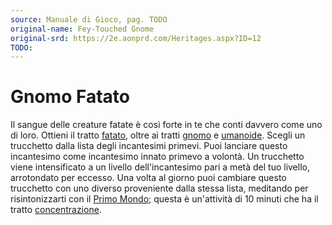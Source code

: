 ```yaml
---
source: Manuale di Gioco, pag. TODO
original-name: Fey-Touched Gnome
original-srd: https://2e.aonprd.com/Heritages.aspx?ID=12
TODO:
---
```


# Gnomo Fatato

Il sangue delle creature fatate è così forte in te che conti davvero come uno di
loro. Ottieni il tratto [fatato](/tratti/fatato), oltre ai tratti
[gnomo](/tratti/gnomo) e [umanoide](/tratti/umanoide). Scegli un trucchetto
dalla lista degli incantesimi primevi. Puoi lanciare questo incantesimo come
incantesimo innato primevo a volontà. Un trucchetto viene intensificato a un
livello dell'incantesimo pari a metà del tuo livello, arrotondato per eccesso.
Una volta al giorno puoi cambiare questo trucchetto con uno diverso proveniente
dalla stessa lista, meditando per risintonizzarti con il
[Primo Mondo](/piani/primo-mondo); questa è un'attività di 10 minuti che ha il
tratto [concentrazione](/tratti/concentrazione).
